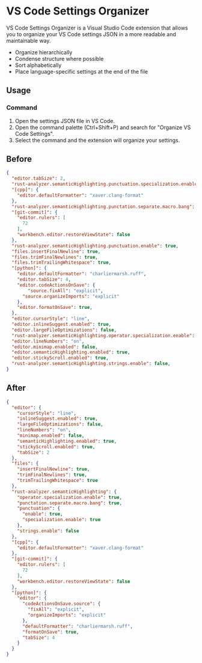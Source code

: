 # VS Code Settings Organizer

VS Code Settings Organizer is a Visual Studio Code extension that allows you to organize your VS Code settings JSON in a more readable and maintainable way.

- Organize hierarchically
- Condense structure where possible
- Sort alphabetically
- Place language-specific settings at the end of the file

## Usage

### Command

1. Open the settings JSON file in VS Code.
2. Open the command palette (Ctrl+Shift+P) and search for "Organize VS Code Settings".
3. Select the command and the extension will organize your settings.

## Before

```json
{
  "editor.tabSize": 2,
  "rust-analyzer.semanticHighlighting.punctuation.specialization.enable": true,
  "[cpp]": {
    "editor.defaultFormatter": "xaver.clang-format"
  },
  "rust-analyzer.semanticHighlighting.punctation.separate.macro.bang": true,
  "[git-commit]": {
    "editor.rulers": [
      72
    ],
    "workbench.editor.restoreViewState": false
  },
  "rust-analyzer.semanticHighlighting.punctuation.enable": true,
  "files.insertFinalNewline": true,
  "files.trimFinalNewlines": true,
  "files.trimTrailingWhitespace": true,
  "[python]": {
    "editor.defaultFormatter": "charliermarsh.ruff",
    "editor.tabSize": 4,
    "editor.codeActionsOnSave": {
        "source.fixAll": "explicit",
      "source.organizeImports": "explicit"
    },
    "editor.formatOnSave": true,
  },
  "editor.cursorStyle": "line",
  "editor.inlineSuggest.enabled": true,
  "editor.largeFileOptimizations": false,
  "rust-analyzer.semanticHighlighting.operator.specialization.enable": true,
  "editor.lineNumbers": "on",
  "editor.minimap.enabled": false,
  "editor.semanticHighlighting.enabled": true,
  "editor.stickyScroll.enabled": true,
  "rust-analyzer.semanticHighlighting.strings.enable": false,
}
```

## After

```json
{
  "editor": {
    "cursorStyle": "line",
    "inlineSuggest.enabled": true,
    "largeFileOptimizations": false,
    "lineNumbers": "on",
    "minimap.enabled": false,
    "semanticHighlighting.enabled": true,
    "stickyScroll.enabled": true,
    "tabSize": 2
  },
  "files": {
    "insertFinalNewline": true,
    "trimFinalNewlines": true,
    "trimTrailingWhitespace": true
  },
  "rust-analyzer.semanticHighlighting": {
    "operator.specialization.enable": true,
    "punctation.separate.macro.bang": true,
    "punctuation": {
      "enable": true,
      "specialization.enable": true
    },
    "strings.enable": false
  },
  "[cpp]": {
    "editor.defaultFormatter": "xaver.clang-format"
  },
  "[git-commit]": {
    "editor.rulers": [
      72
    ],
    "workbench.editor.restoreViewState": false
  },
  "[python]": {
    "editor": {
      "codeActionsOnSave.source": {
        "fixAll": "explicit",
        "organizeImports": "explicit"
      },
      "defaultFormatter": "charliermarsh.ruff",
      "formatOnSave": true,
      "tabSize": 4
    }
  }
}
```
